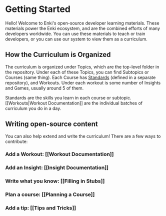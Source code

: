 # Getting Started

Hello! Welcome to Enki's open-source developer learning materials. These materials power the Enki ecosystem, and are the combined efforts of many developers worldwide. You can use these materials to teach or train developers, or you can use our system to view them as a curriculum.

## How the Curriculum is Organized

The curriculum is organized under Topics, which are the top-level folder in the repository. Under each of these Topics, you can find Subtopics or Courses (same thing). Each Course has [Standards](https://github.com/sagelabs/standards) (defined in a separate repository), and Workouts. Under each workout is some number of Insights and Games, usually around 5 of them.

Standards are the skills you learn in each course or subtopic. [[Workouts|Workout Documentation]] are the individual batches of curriculum you do in a day.

## Writing open-source content

You can also help extend and write the curriculum! There are a few ways to contribute:

### Add a Workout: [[Workout Documentation]]
### Add an Insight: [[Insight Documentation]]
### Write what you know: [[Filling in Stubs]]
### Plan a course: [[Planning a Course]]
### Add a tip: [[Tips and Tricks]]